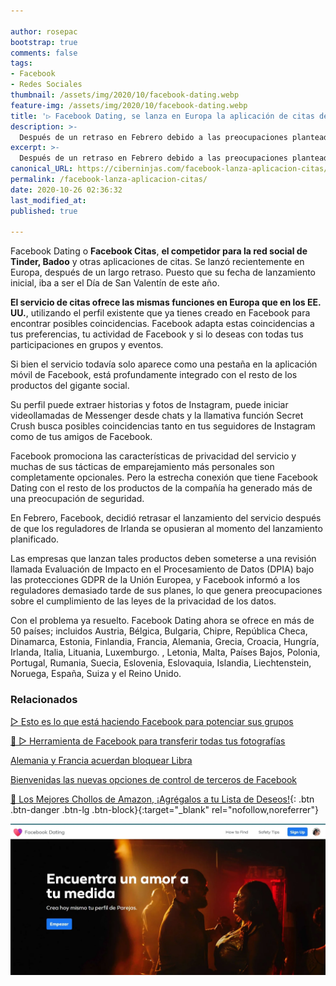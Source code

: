 ```yaml
---

author: rosepac
bootstrap: true
comments: false
tags:
- Facebook
- Redes Sociales
thumbnail: /assets/img/2020/10/facebook-dating.webp
feature-img: /assets/img/2020/10/facebook-dating.webp
title: '▷ Facebook Dating, se lanza en Europa la aplicación de citas de Facebook después de un largo retraso'
description: >-
  Después de un retraso en Febrero debido a las preocupaciones planteadas por los reguladores de la UE, el servicio de citas de Facebook, Facebook Dating, llegará a Europa.
excerpt: >-
  Después de un retraso en Febrero debido a las preocupaciones planteadas por los reguladores de la UE, el servicio de citas de Facebook, Facebook Dating, llegará a Europa.
canonical_URL: https://ciberninjas.com/facebook-lanza-aplicacion-citas/
permalink: /facebook-lanza-aplicacion-citas/
date: 2020-10-26 02:36:32
last_modified_at: 
published: true

---
```


Facebook Dating o **Facebook Citas**, **el competidor para la red social de Tinder, Badoo** y otras aplicaciones de citas. Se lanzó recientemente en Europa, después de un largo retraso. Puesto que su fecha de lanzamiento inicial, iba a ser el Día de San Valentín de este año.

**El servicio de citas ofrece las mismas funciones en Europa que en los EE. UU.**, utilizando el perfil existente que ya tienes creado en Facebook para encontrar posibles coincidencias. Facebook adapta estas coincidencias a tus preferencias, tu actividad de Facebook y si lo deseas con todas tus participaciones en grupos y eventos.

Si bien el servicio todavía solo aparece como una pestaña en la aplicación móvil de Facebook, está profundamente integrado con el resto de los productos del gigante social.

Su perfil puede extraer historias y fotos de Instagram, puede iniciar videollamadas de Messenger desde chats y la llamativa función Secret Crush busca posibles coincidencias tanto en tus seguidores de Instagram como de tus amigos de Facebook.

Facebook promociona las características de privacidad del servicio y muchas de sus tácticas de emparejamiento más personales son completamente opcionales. Pero la estrecha conexión que tiene Facebook Dating con el resto de los productos de la compañía ha generado más de una preocupación de seguridad.

En Febrero, Facebook, decidió retrasar el lanzamiento del servicio después de que los reguladores de Irlanda se opusieran al momento del lanzamiento planificado.

Las empresas que lanzan tales productos deben someterse a una revisión llamada Evaluación de Impacto en el Procesamiento de Datos (DPIA) bajo las protecciones GDPR de la Unión Europea, y Facebook informó a los reguladores demasiado tarde de sus planes, lo que genera preocupaciones sobre el cumplimiento de las leyes de la privacidad de los datos.

Con el problema ya resuelto. Facebook Dating ahora se ofrece en más de 50 países; incluidos Austria, Bélgica, Bulgaria, Chipre, República Checa, Dinamarca, Estonia, Finlandia, Francia, Alemania, Grecia, Croacia, Hungría, Irlanda, Italia, Lituania, Luxemburgo. , Letonia, Malta, Países Bajos, Polonia, Portugal, Rumania, Suecia, Eslovenia, Eslovaquia, Islandia, Liechtenstein, Noruega, España, Suiza y el Reino Unido.

### **Relacionados** <!-- omit in toc -->

[▷ Esto es lo que está haciendo Facebook para potenciar sus grupos](https://ciberninjas.com/facebook-grupos-cambios/ "Esto es lo que está haciendo Facebook para potenciar sus grupos")

[🥇 ▷ Herramienta de Facebook para transferir todas tus fotografías](https://ciberninjas.com/facebook-to-google-fotos/ "Herramienta de Facebook para transferir todas tus fotografías")

[Alemania y Francia acuerdan bloquear Libra](https://ciberninjas.com/alemania-y-francia-acuerdan-bloquear-libra-de-facebook/ "Alemania y Francia acuerdan bloquear Libra")

[Bienvenidas las nuevas opciones de control de terceros de Facebook](https://ciberninjas.com/eff/bienvenida-opcion-privacidad-terceros-facebook/ "Bienvenidas las nuevas opciones de control de terceros de Facebook")

[🛒 Los Mejores Chollos de Amazon, ¡Agrégalos a tu Lista de Deseos!](/amazon/ "Los Mejores Chollos de Amazon, Ofertas Flash, Black Monday y Amazon Prime Day"){: .btn .btn-danger .btn-lg .btn-block}{:target="_blank" rel="nofollow,noreferrer"}

![Después de un retraso en Febrero debido a las preocupaciones planteadas por los reguladores de la UE, el servicio de citas de Facebook, Facebook Dating, llegará a Europa.](/assets/img/2020/10/facebook-dating.webp "Después de un retraso en Febrero debido a las preocupaciones planteadas por los reguladores de la UE, el servicio de citas de Facebook, Facebook Dating, llegará a Europa.")